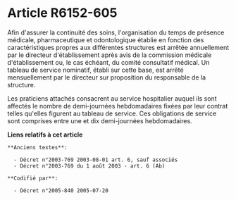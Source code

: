 # Article R6152-605

Afin d'assurer la continuité des soins, l'organisation du temps de présence médicale, pharmaceutique et odontologique établie
en fonction des caractéristiques propres aux différentes structures est arrêtée annuellement par le directeur d'établissement
après avis de la commission médicale d'établissement ou, le cas échéant, du comité consultatif médical. Un tableau de service
nominatif, établi sur cette base, est arrêté mensuellement par le directeur sur proposition du responsable de la structure.

Les praticiens attachés consacrent au service hospitalier auquel ils sont affectés le nombre de demi-journées hebdomadaires
fixées par leur contrat telles qu'elles figurent au tableau de service. Ces obligations de service sont comprises entre une
et dix demi-journées hebdomadaires.

**Liens relatifs à cet article**

	**Anciens textes**:

	  - Décret n°2003-769 2003-08-01 art. 6, sauf associés
	  - Décret n°2003-769 du 1 août 2003 - art. 6 (Ab)

	**Codifié par**:

	  - Décret n°2005-840 2005-07-20

